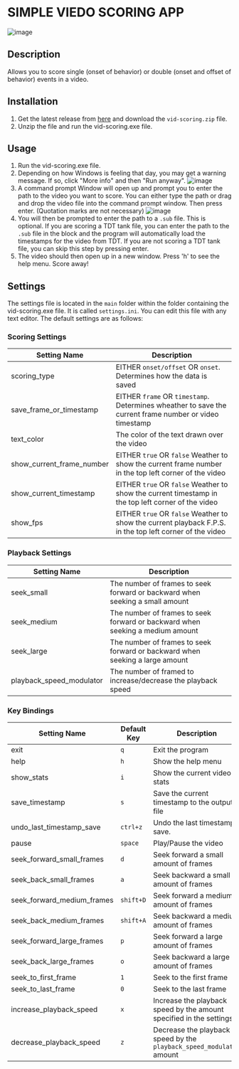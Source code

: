# SIMPLE VIEDO SCORING APP
![image](https://github.com/DannyAlas/vid-scoring/assets/81212794/3776d189-ae7c-4113-9ee9-47f02a106a60)

## Description
Allows you to score single (onset of behavior) or double (onset and offset of behavior) events in a video.

## Installation
1. Get the latest release from [here](https://github.com/DannyAlas/vid-scoring/releases/latest) and download the `vid-scoring.zip` file.
2. Unzip the file and run the vid-scoring.exe file.

## Usage
1. Run the vid-scoring.exe file.
2. Depending on how Windows is feeling that day, you may get a warning message. If so, click "More info" and then "Run anyway".
![image](https://github.com/DannyAlas/vid-scoring/assets/81212794/b5620628-329a-4f3d-9c19-48318c0f239f)
3. A command prompt Window will open up and prompt you to enter the path to the video you want to score. You can either type the path or drag and drop the video file into the command prompt window. Then press enter. (Quotation marks are not necessary)
![image](https://github.com/DannyAlas/vid-scoring/assets/81212794/4953603d-5598-4a5b-9f36-02b479162115)
4. You will then be prompted to enter the path to a `.sub` file. This is optional. If you are scoring a TDT tank file, you can enter the path to the `.sub` file in the block and the program will automatically load the timestamps for the video from TDT. If you are not scoring a TDT tank file, you can skip this step by pressing enter.
5. The video should then open up in a new window. Press 'h' to see the help menu. Score away!

## Settings
The settings file is located in the `main` folder within the folder containing the vid-scoring.exe file. It is called `settings.ini`. You can edit this file with any text editor. The default settings are as follows:

### Scoring Settings
| Setting Name    | Description                                                                                                                                                                            |
|----------------|----------------------------------------------------------------------------------------------------------------------------------------------------------------------------------------|
| scoring_type   | EITHER `onset/offset` OR `onset`. Determines how the data is saved                                                                                                              |
| save_frame_or_timestamp | EITHER `frame` OR `timestamp`. Determines wheather to save the current frame number or video timestamp  |
| text_color           |  The color of the text drawn over the video                                                                |
| show_current_frame_number           | EITHER `true` OR `false` Weather to show the current frame number in the top left corner of the video                |   
| show_current_timestamp           | EITHER `true` OR `false` Weather to show the current timestamp in the top left corner of the video                |
| show_fps           | EITHER `true` OR `false` Weather to show the current playback F.P.S. in the top left corner of the video                |

### Playback Settings
| Setting Name    | Description                                                                                                                                                                            |
|----------------|----------------------------------------------------------------------------------------------------------------------------------------------------------------------------------------|
| seek_small   | The number of frames to seek forward or backward when seeking a small amount                                                                                                              |
| seek_medium  | The number of frames to seek forward or backward when seeking a medium amount                                                                                                              |
| seek_large   | The number of frames to seek forward or backward when seeking a large amount                                                                |
| playback_speed_modulator           | The number of framed to increase/decrease the playback speed                |

### Key Bindings
| Setting Name    | Default Key | Description                                                                       |
|----------------|-------------|------------------------------------------------------------------------------------|
| exit           | `q`       | Exit the program                                                                     |
| help           | `h`       | Show the help menu                                                                   |
| show_stats     | `i`       | Show the current video stats                                                         |
| save_timestamp | `s`       | Save the current timestamp to the output file                                        |
| undo_last_timestamp_save | `ctrl+z`       | Undo the last timestamp save.                                         |
| pause          | `space`   | Play/Pause the video                                                                 |
| seek_forward_small_frames | `d`   | Seek forward a small amount of frames                                         |
| seek_back_small_frames | `a`   | Seek backward a small amount of frames                                           |
| seek_forward_medium_frames | `shift+D`   | Seek forward a medium amount of frames                                 |
| seek_back_medium_frames | `shift+A`   | Seek backward a medium amount of frames                                   |
| seek_forward_large_frames | `p`   | Seek forward a large amount of frames                                         |
| seek_back_large_frames | `o`   | Seek backward a large amount of frames                                           |
| seek_to_first_frame | `1`   | Seek to the first frame                                                             |
| seek_to_last_frame | `0`   | Seek to the last frame                                                               |
| increase_playback_speed | `x`   | Increase the playback speed by the amount specified in the settings             |
| decrease_playback_speed | `z`   | Decrease the playback speed by the `playback_speed_modulator` amount            | 
